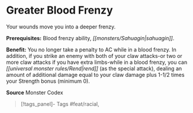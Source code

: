 ﻿---
cssclass: [feats]

---
# Greater Blood Frenzy

Your wounds move you into a deeper frenzy.

**Prerequisites:** Blood frenzy ability, _[[monsters/Sahuagin|sahuagin]]_.

**Benefit:** You no longer take a penalty to AC while in a blood frenzy. In addition, if you strike an enemy with both of your claw attacks-or two or more claw attacks if you have extra limbs-while in a blood frenzy, you can _[[universal monster rules/Rend|rend]]_ (as the special attack), dealing an amount of additional damage equal to your claw damage plus 1-1/2 times your Strength bonus (minimum 0).

**Source** Monster Codex
>[!tags_panel]- Tags
> #feat/racial, 
